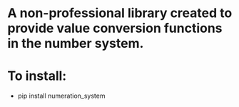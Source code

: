 # A non-professional library created to provide value conversion functions in the number system.

# To install:
- pip install numeration_system